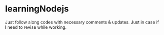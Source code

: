 # learningNodejs
Just follow along codes with necessary comments &amp; updates. Just in case if I need to revise while working.
